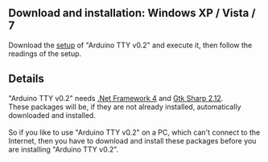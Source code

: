 ## Download and installation: Windows XP / Vista / 7 ##

Download the [setup](http://arduinotty.googlecode.com/files/arduinotty_v0.2.exe) of "Arduino TTY v0.2" and execute it, then follow the readings of the setup.

## Details ##

"Arduino TTY v0.2" needs [.Net Framework 4](http://www.microsoft.com/downloads/info.aspx?na=41&SrcFamilyId=0A391ABD-25C1-4FC0-919F-B21F31AB88B7&SrcDisplayLang=en&u=http%3a%2f%2fdownload.microsoft.com%2fdownload%2f9%2f5%2fA%2f95A9616B-7A37-4AF6-BC36-D6EA96C8DAAE%2fdotNetFx40_Full_x86_x64.exe) and [Gtk Sharp 2.12](http://ftp.novell.com/pub/mono/gtk-sharp/gtk-sharp-2.12.10.win32.msi).<br>
These packages will be, if they are not already installed, automatically downloaded and installed.<br>
<br>
So if you like to use "Arduino TTY v0.2" on a PC, which can't connect to the Internet, then you have to download and install these packages before you are installing "Arduino TTY v0.2".